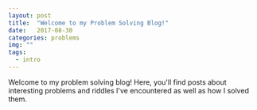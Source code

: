 ```yaml
---
layout: post
title:  "Welcome to my Problem Solving Blog!"
date:   2017-08-30
categories: problems
img: ""
tags:
  - intro
---
```

Welcome to my problem solving blog! Here, you'll find posts about interesting problems and riddles I've encountered as well as how I solved them.